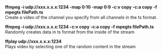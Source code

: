 
<b> ffmpeg -i udp://xxx.x.x.x:1234 -map 0:10 -map 0:9 -c:v copy -c:a copy -f mpegts filePath.ts </b>  <br>
Create a video of the channel you specify from all channels in the ts format.

<b>ffmpeg -i udp://xxx.x.x.x:1234  -c:v copy -c:a copy -f mpegts filePath.ts </b><br>
Randomly creates data in ts format from the inside of the stream

<b> ffplay udp://xxx.x.x.x:1234 </b> <br>
Plays video by selecting one of the random content in the stream

